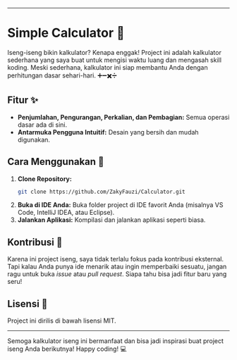 -----

# Simple Calculator 🧮

Iseng-iseng bikin kalkulator? Kenapa enggak\! Project ini adalah kalkulator sederhana yang saya buat untuk mengisi waktu luang dan mengasah skill koding. Meski sederhana, kalkulator ini siap membantu Anda dengan perhitungan dasar sehari-hari. ➕➖✖️➗

## Fitur ✨

  * **Penjumlahan, Pengurangan, Perkalian, dan Pembagian:** Semua operasi dasar ada di sini.
  * **Antarmuka Pengguna Intuitif:** Desain yang bersih dan mudah digunakan.

## Cara Menggunakan 🚀

1.  **Clone Repository:**
    ```bash
    git clone https://github.com/ZakyFauzi/Calculator.git
    ```
2.  **Buka di IDE Anda:** Buka folder project di IDE favorit Anda (misalnya VS Code, IntelliJ IDEA, atau Eclipse).
3.  **Jalankan Aplikasi:** Kompilasi dan jalankan aplikasi seperti biasa.

## Kontribusi 🤝

Karena ini project iseng, saya tidak terlalu fokus pada kontribusi eksternal. Tapi kalau Anda punya ide menarik atau ingin memperbaiki sesuatu, jangan ragu untuk buka *issue* atau *pull request*. Siapa tahu bisa jadi fitur baru yang seru\!

## Lisensi 📄

Project ini dirilis di bawah lisensi MIT.

-----

Semoga kalkulator iseng ini bermanfaat dan bisa jadi inspirasi buat project iseng Anda berikutnya\! Happy coding\! 💻
